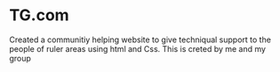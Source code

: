 # TG.com

Created a communitiy helping website to give techniqual support to the people of ruler areas using html and Css.
This is creted by me and my group 
